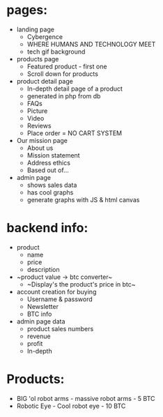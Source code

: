# pages:
- landing page
  * Cybergence
  * WHERE HUMANS AND TECHNOLOGY MEET
  * tech gif background
- products page
  * Featured product - first one
  * Scroll down for products
- product detail page
  * In-depth detail page of a product
  * generated in php from db
  * FAQs
  * Picture
  * Video
  * Reviews
  * Place order = NO CART SYSTEM
- Our mission page
  * About us
  * Mission statement
  * Address ethics
  * Based out of...
- admin page
  * shows sales data
  * has cool graphs
  * generate graphs with JS & html canvas
  

# backend info:
- product
  * name
  * price
  * description
- ~product value -> btc converter~ 
  * ~Display's the product's price in btc~
- account creation for buying
  * Username & password
  * Newsletter
  * BTC info
- admin page data
  * product sales numbers
  * revenue
  * profit
  * In-depth
 


# Products:
  - BIG 'ol robot arms - massive robot arms - 5 BTC
  - Robotic Eye - Cool robot eye - 10 BTC

